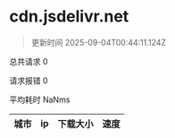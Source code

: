 
  # cdn.jsdelivr.net

  > 更新时间 2025-09-04T00:44:11.124Z
  
  总共请求 0

  请求报错 0

  平均耗时 NaNms

|城市|ip|下载大小|速度|
|-----|----------|---|---|

  